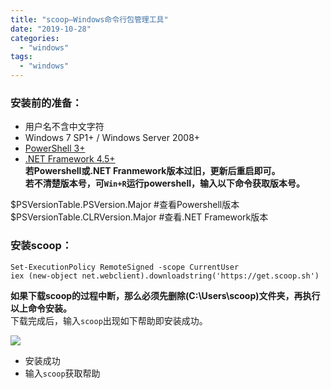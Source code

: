 ```yaml
---
title: "scoop—Windows命令行包管理工具"
date: "2019-10-28"
categories: 
  - "windows"
tags: 
  - "windows"
---
```


### 安装前的准备：

- 用户名不含中文字符
- Windows 7 SP1+ / Windows Server 2008+
- [PowerShell 3+](https://www.microsoft.com/en-us/download/details.aspx?id=34595)
- [.NET Framework 4.5+](https://www.microsoft.com/net/download)  
    **若Powershell或.NET Franmework版本过旧，更新后重启即可。  
    若不清楚版本号，可`Win+R`运行powershell，输入以下命令获取版本号。**

$PSVersionTable.PSVersion.Major   #查看Powershell版本
$PSVersionTable.CLRVersion.Major  #查看.NET Framework版本

### 安装scoop：

```
Set-ExecutionPolicy RemoteSigned -scope CurrentUser
iex (new-object net.webclient).downloadstring('https://get.scoop.sh')
```

**如果下载scoop的过程中断，那么必须先删除(C:\\Users<user>\\scoop)文件夹，再执行以上命令安装。**  
下载完成后，输入`scoop`出现如下帮助即安装成功。

![](blob:https://bear962464.cn/ad2490b1-6779-47ed-abc4-600b88619daf)

- 安装成功
- 输入`scoop`获取帮助
